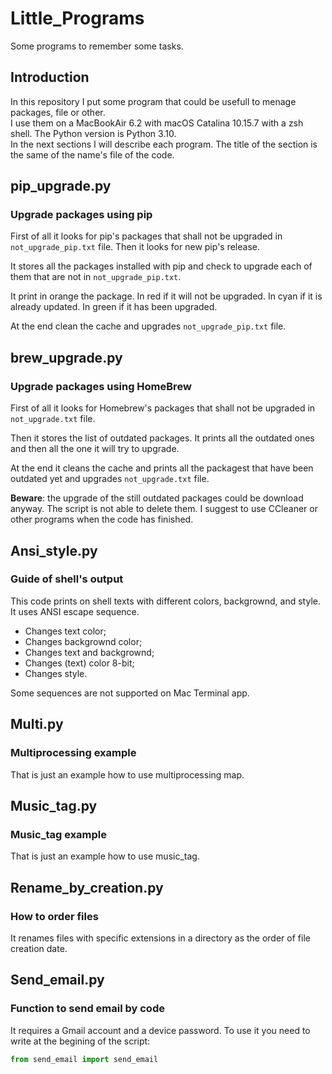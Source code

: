 # Little_Programs

Some programs to remember some tasks.

## Introduction

In this repository I put some program that could be usefull to menage packages, file or other.  
I use them on a MacBookAir 6.2 with macOS Catalina 10.15.7 with a zsh shell. The Python version is Python 3.10.  
In the next sections I will describe each program. The title of the section is the same of the name's file of the code.

## pip_upgrade.py

### Upgrade packages using pip

First of all it looks for pip's packages that shall not be upgraded in ```not_upgrade_pip.txt``` file.
Then it looks for new pip's release.

It stores all the packages installed with pip and check to upgrade each of them that are not in ```not_upgrade_pip.txt```.

It print in orange the package. In red if it will not be upgraded. In cyan if it is already updated. In green if it has been upgraded.

At the end clean the cache and upgrades ```not_upgrade_pip.txt``` file.

## brew_upgrade.py

### Upgrade packages using HomeBrew

First of all it looks for Homebrew's packages that shall not be upgraded in ```not_upgrade.txt``` file.

Then it stores the list of outdated packages.
It prints all the outdated ones and then all the one it will try to upgrade.

At the end it cleans the cache and prints all the packagest that have been outdated yet and upgrades ```not_upgrade.txt``` file.

**Beware**: the upgrade of the still outdated packages could be download anyway. The script is not able to delete them. I suggest to use CCleaner or other programs when the code has finished.

## Ansi_style.py

### Guide of shell's output

This code prints on shell texts with different colors, backgrownd, and style. It uses ANSI escape sequence.

- Changes text color;
- Changes backgrownd color;
- Changes text and backgrownd;
- Changes (text) color 8-bit;
- Changes style.

Some sequences are not supported on Mac Terminal app.

## Multi.py

### Multiprocessing example

That is just an example how to use multiprocessing map.

## Music_tag.py

### Music_tag example

That is just an example how to use music_tag.

## Rename_by_creation.py

### How to order files

It renames files with specific extensions in a directory as the order of file creation date.

## Send_email.py

### Function to send email by code

It requires a Gmail account and a device password.
To use it you need to write at the begining of the script:

```python
from send_email import send_email
````
